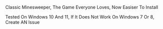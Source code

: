 Classic Minesweeper, The Game Everyone Loves, Now Easiser To Install

Tested On Windows 10 And 11, If It Does Not Work On Windows 7 Or 8, Create AN Issue
